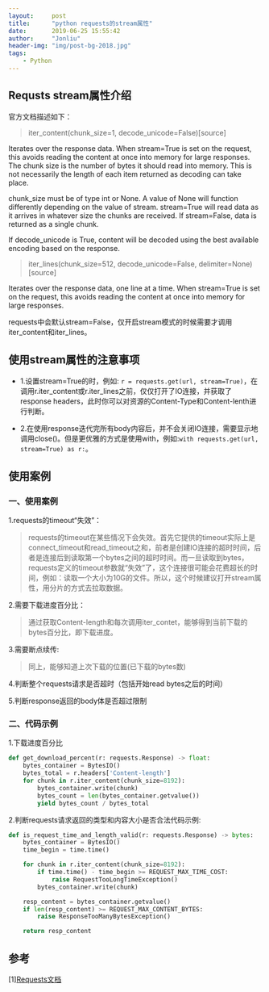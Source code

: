 ```yaml
---
layout:     post
title:      "python requests的stream属性"
date:       2019-06-25 15:55:42
author:     "Jonliu"
header-img: "img/post-bg-2018.jpg"
tags:
    - Python
---
```


## Requsts stream属性介绍
官方文档描述如下：
>iter_content(chunk_size=1, decode_unicode=False)[source]

Iterates over the response data. When stream=True is set on the request, this avoids reading the content at once into memory for large responses. The chunk size is the number of bytes it should read into memory. This is not necessarily the length of each item returned as decoding can take place.

chunk_size must be of type int or None. A value of None will function differently depending on the value of stream. stream=True will read data as it arrives in whatever size the chunks are received. If stream=False, data is returned as a single chunk.

If decode_unicode is True, content will be decoded using the best available encoding based on the response.

> iter_lines(chunk_size=512, decode_unicode=False, delimiter=None)[source]

Iterates over the response data, one line at a time. When stream=True is set on the request, this avoids reading the content at once into memory for large responses.

requests中会默认stream=False，仅开启stream模式的时候需要才调用iter_content和iter_lines。

## 使用stream属性的注意事项

- 1.设置stream=True的时，例如: `r = requests.get(url, stream=True)`，在调用r.iter_content或r.iter_lines之前，仅仅打开了IO连接，并获取了response headers，此时你可以对资源的Content-Type和Content-lenth进行判断。

- 2.在使用response迭代完所有body内容后，并不会关闭IO连接，需要显示地调用close()。但是更优雅的方式是使用with，例如:`with requests.get(url, stream=True) as r:`。

## 使用案例

### 一、使用案例

1.requests的timeout“失效”：
> requests的timeout在某些情况下会失效。首先它提供的timeout实际上是connect_timeout和read_timeout之和，前者是创建IO连接的超时时间，后者是连接后到读取第一个bytes之间的超时时间。而一旦读取到bytes，requests定义的timeout参数就“失效”了，这个连接很可能会花费超长的时间，例如：读取一个大小为10G的文件。所以，这个时候建议打开stream属性，用分片的方式去拉取数据。

2.需要下载进度百分比：
> 通过获取Content-length和每次调用iter_contet，能够得到当前下载的bytes百分比，即下载进度。

3.需要断点续传:
> 同上，能够知道上次下载的位置(已下载的bytes数)

4.判断整个requests请求是否超时（包括开始read bytes之后的时间）

5.判断response返回的body体是否超过限制

### 二、代码示例

1.下载进度百分比

```python
def get_download_percent(r: requests.Response) -> float:
    bytes_container = BytesIO()
    bytes_total = r.headers['Content-length']
    for chunk in r.iter_content(chunk_size=8192):
        bytes_container.write(chunk)
        bytes_count = len(bytes_container.getvalue())
        yield bytes_count / bytes_total
```

2.判断requests请求返回的类型和内容大小是否合法代码示例:

```python
def is_request_time_and_length_valid(r: requests.Response) -> bytes:
    bytes_container = BytesIO()
    time_begin = time.time()

    for chunk in r.iter_content(chunk_size=8192):
        if time.time() - time_begin >= REQUEST_MAX_TIME_COST:
            raise RequestTooLongTimeException()
        bytes_container.write(chunk)

    resp_content = bytes_container.getvalue()
    if len(resp_content) >= REQUEST_MAX_CONTENT_BYTES:
        raise ResponseTooManyBytesException()

    return resp_content
```

## 参考

[1][Requests文档](https://2.python-requests.org/en/master/user/advanced/)